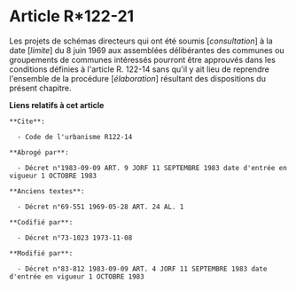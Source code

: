 # Article R*122-21

Les projets de schémas directeurs qui ont été soumis [*consultation*] à la date [*limite*] du 8 juin 1969 aux assemblées
délibérantes des communes ou groupements de communes intéressés pourront être approuvés dans les conditions définies à
l'article R. 122-14 sans qu'il y ait lieu de reprendre l'ensemble de la procédure [*élaboration*] résultant des dispositions
du présent chapitre.

**Liens relatifs à cet article**

	**Cite**:

	  - Code de l'urbanisme R122-14

	**Abrogé par**:

	  - Décret n°1983-09-09 ART. 9 JORF 11 SEPTEMBRE 1983 date d'entrée en vigueur 1 OCTOBRE 1983

	**Anciens textes**:

	  - Décret n°69-551 1969-05-28 ART. 24 AL. 1

	**Codifié par**:

	  - Décret n°73-1023 1973-11-08

	**Modifié par**:

	  - Décret n°83-812 1983-09-09 ART. 4 JORF 11 SEPTEMBRE 1983 date d'entrée en vigueur 1 OCTOBRE 1983
